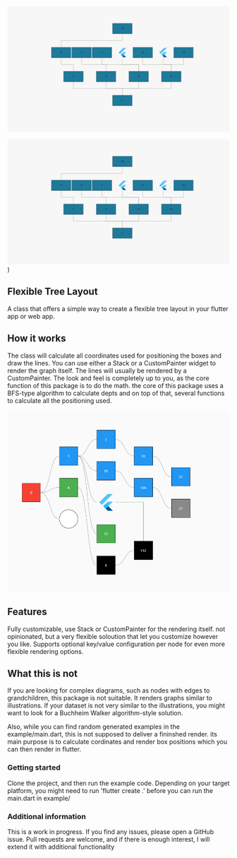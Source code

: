 
![example reel](https://github.com/vento007/flexible_tree_layout/blob/master/doc/images/examples.gif)

![example](https://github.com/vento007/flexible_tree_layout/blob/master/doc/images/examples.gif))



## Flexible Tree Layout

A class that offers a simple way to create a flexible tree layout in your flutter app or web app. 

## How it works
The class will calculate all coordinates used for positioning the boxes and draw the lines. You can use either a Stack or a CustomPainter widget to render the graph itself. The lines will usually be rendered by a CustomPainter.
The look and feel is completely up to you, as the core function of this package is to do the math. the core of this package uses a BFS-type algorithm to calculate depts and on top of that, several functions to calculate all the positioning used.

 <img src="https://github.com/vento007/flexible_tree_layout/blob/master/doc/images/ftl.png"  >

## Features
Fully customizable, use Stack or CustomPainter for the rendering itself.
not opinionated, but a very flexible soloution that let you customize however you like.
Supports optional key/value configuration per node for even more flexible rendering options.

## What this is not
If you are looking for complex diagrams, such as nodes with edges to grandchildren, this package is not suitable. It renders graphs similar to illustrations. If your dataset is not very similar to the illustrations, you might want to look for a Buchheim Walker algorithm-style solution.

Also, while you can find random generated examples in the example/main.dart, this is not supposed to deliver a fininshed render. its main purpose is to calculate cordinates and render box positions which you can then render in flutter.

### Getting started
Clone the project, and then run the example code. Depending on your target platform, you might need to run
'flutter create .' before you can run the main.dart in example/

### Additional information
This is a work in progress. If you find any issues, please open a GitHub issue. Pull requests are welcome, and if there is enough interest, I will extend it with additional functionality
